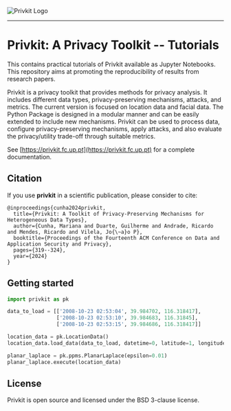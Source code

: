 <picture align="center">
  <source media="(prefers-color-scheme: dark)" srcset="https://privkit.fc.up.pt/_static/logo_white_word.svg">
  <img alt="Privkit Logo" src="https://privkit.fc.up.pt/_static/logo_grey_word.svg">
</picture>

-----------------

# Privkit: A Privacy Toolkit -- Tutorials

This contains practical tutorials of Privkit available as Jupyter Notebooks. This repository aims at promoting the reproducibility of results from research papers.

Privkit is a privacy toolkit that provides methods for privacy analysis. It includes different data types, privacy-preserving mechanisms, attacks, and metrics. The current version is focused on location data and facial data. The Python Package is designed in a modular manner and can be easily extended to include new mechanisms. Privkit can be used to process data, configure privacy-preserving mechanisms, apply attacks, and also evaluate the privacy/utility trade-off through suitable metrics.

See [https://privkit.fc.up.pt](https://privkit.fc.up.pt) for a complete documentation.

## Citation

If you use **privkit** in a scientific publication, please consider to cite:

```
@inproceedings{cunha2024privkit,
  title={Privkit: A Toolkit of Privacy-Preserving Mechanisms for Heterogeneous Data Types},
  author={Cunha, Mariana and Duarte, Guilherme and Andrade, Ricardo and Mendes, Ricardo and Vilela, Jo{\~a}o P},
  booktitle={Proceedings of the Fourteenth ACM Conference on Data and Application Security and Privacy},
  pages={319--324},
  year={2024}
}
```

## Getting started

```py
import privkit as pk

data_to_load = [['2008-10-23 02:53:04', 39.984702, 116.318417],
                ['2008-10-23 02:53:10', 39.984683, 116.31845],
                ['2008-10-23 02:53:15', 39.984686, 116.318417]]

location_data = pk.LocationData()
location_data.load_data(data_to_load, datetime=0, latitude=1, longitude=2)

planar_laplace = pk.ppms.PlanarLaplace(epsilon=0.01)
planar_laplace.execute(location_data)
```

## License

Privkit is open source and licensed under the BSD 3-clause license.